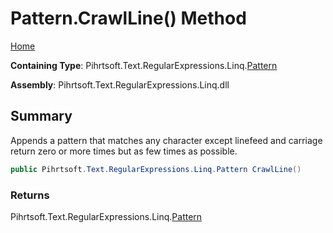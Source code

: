 # Pattern\.CrawlLine\(\) Method

[Home](../../../../../../README.md)

**Containing Type**: Pihrtsoft\.Text\.RegularExpressions\.Linq\.[Pattern](../README.md)

**Assembly**: Pihrtsoft\.Text\.RegularExpressions\.Linq\.dll

## Summary

Appends a pattern that matches any character except linefeed and carriage return zero or more times but as few times as possible\.

```csharp
public Pihrtsoft.Text.RegularExpressions.Linq.Pattern CrawlLine()
```

### Returns

Pihrtsoft\.Text\.RegularExpressions\.Linq\.[Pattern](../README.md)

